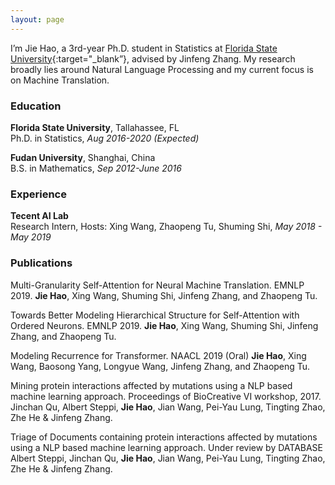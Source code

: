 ```yaml
---
layout: page
---
```


I’m Jie Hao, a 3rd-year Ph.D. student in Statistics at [Florida State University](https://www.fsu.edu){:target="_blank”}, advised by Jinfeng Zhang. My research broadly lies around Natural Language Processing and  my current focus is on Machine Translation.

### Education

**Florida State University**, Tallahassee, FL  
Ph.D. in Statistics, *Aug 2016-2020 (Expected)*

**Fudan University**, Shanghai, China  
B.S. in Mathematics, *Sep 2012-June 2016*

### Experience

**Tecent AI Lab**  
Research Intern, Hosts: Xing Wang, Zhaopeng Tu, Shuming Shi, *May 2018 - May 2019*

### Publications

Multi-Granularity Self-Attention for Neural Machine Translation. EMNLP 2019.
**Jie Hao**, Xing Wang, Shuming Shi, Jinfeng Zhang, and Zhaopeng Tu. 

Towards Better Modeling Hierarchical Structure for Self-Attention with Ordered Neurons. EMNLP 2019.
**Jie Hao**, Xing Wang, Shuming Shi, Jinfeng Zhang, and Zhaopeng Tu.

Modeling Recurrence for Transformer. NAACL 2019 (Oral)
**Jie Hao**, Xing Wang, Baosong Yang, Longyue Wang, Jinfeng Zhang, and Zhaopeng Tu. 

Mining protein interactions affected by mutations using a NLP based machine learning approach. Proceedings
of BioCreative VI workshop, 2017.
Jinchan Qu, Albert Steppi, **Jie Hao**, Jian Wang, Pei-Yau Lung, Tingting Zhao, Zhe He & Jinfeng Zhang. 

Triage of Documents containing protein interactions affected by mutations using a NLP based machine learning
approach. Under review by DATABASE
Albert Steppi, Jinchan Qu, **Jie Hao**, Jian Wang, Pei-Yau Lung, Tingting Zhao, Zhe He & Jinfeng Zhang. 
